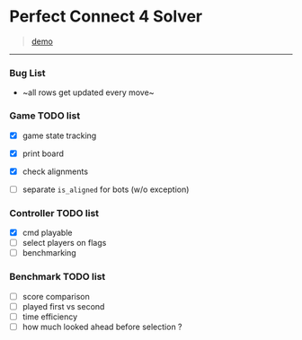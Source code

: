 # Perfect Connect 4 Solver
> [demo](https://youtu.be/w3nzmuwLw54?si=7D-CuG8syeFlASMU)


***

### Bug List
 * ~all rows get updated every move~

### Game TODO list
 
- [x] game state tracking
- [x] print board
- [x] check alignments
- [ ] separate `is_aligned` for bots (w/o exception)


### Controller TODO list
- [x] cmd playable
- [ ] select players on flags
- [ ] benchmarking

### Benchmark TODO list
- [ ] score comparison
- [ ] played first vs second
- [ ] time efficiency
- [ ] how much looked ahead before selection ?
